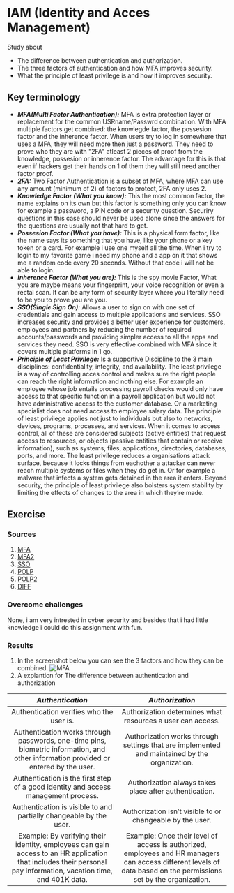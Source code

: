 # IAM (Identity and Acces Management)
Study about
- The difference between authentication and authorization.
- The three factors of authentication and how MFA improves security.
- What the principle of least privilege is and how it improves security.


## Key terminology
- ***MFA(Multi Factor Authentication):*** MFA is extra protection layer or replacement for the common USRname/Passwrd combination. With MFA multiple factors get combined: the knowlegde factor, the possesion factor and the inherence factor. When users try to log in somewhere that uses a MFA, they will need more then just a password. They need to prove who they are with "2FA" atleast 2 pieces of proof from the knowledge, possesion or inherence factor. The advantage for this is that even if hackers get their hands on 1 of them they will still need another factor proof.
- ***2FA:*** Two Factor Authentication is a subset of MFA, where MFA can use any amount (minimum of 2) of factors to protect, 2FA only uses 2.
- ***Knowledge Factor (What you know):*** This the most common factor, the name explains on its own but this factor is something only you can know for example a password, a PIN code or a security question. Securiry questions in this case should never be used alone since the answers for the questions are usually not that hard to get.
- ***Possesion Factor (What you have):*** This is a physical form factor, like the name says its something that you have, like your phone or a key token or a card. For example i use one myself all the time. When i try to login to my favorite game i need my phone and a app on it that shows me a random code every 20 seconds. Without that code i will not be able to login.
- ***Inherence Factor (What you are):*** This is the spy movie Factor, What you are maybe means your fingerprint, your voice recognition or even a rectal scan. It can be any form of security layer where you literally need to be you to prove you are you.
- ***SSO(Single Sign On):*** Allows a user to sign on with one set of credentials and gain access to multiple applications and services. SSO increases security and provides a better user experience for customers, employees and partners by reducing the number of required accounts/passwords and providing simpler access to all the apps and services they need. SSO is very effective combined with MFA since it covers multiple platforms in 1 go.
- ***Principle of Least Privilege:*** Is a supportive Discipline to the 3 main disciplines: confidentiality, integrity, and availability. The least privilege is a way of controlling acces control and makes sure the right people can reach the right information and nothing else. For example an employee whose job entails processing payroll checks would only have access to that specific function in a payroll application but would not have administrative access to the customer database. Or a marketing specialist does not need access to employee salary data. The principle of least privilege applies not just to individuals but also to networks, devices, programs, processes, and services. When it comes to access control, all of these are considered subjects (active entities) that request access to resources, or objects (passive entities that contain or receive information), such as systems, files, applications, directories, databases, ports, and more.
The least privilege reduces a organisations attack surface, because it locks things from eachother a attacker can never reach multiple systems or files when they do get in. Or for example a malware that infects a system gets detained in the area it enters. 
Beyond security, the principle of least privilege also bolsters system stability by limiting the effects of changes to the area in which they’re made.






## Exercise
### Sources
1. [MFA](https://www.trustbuilder.com/trustbuilder-io-suite/capabilities/multi-factor-authentication/?utm_term=multi-factor%20authentication&utm_campaign=UK+and+IE+-+Leads+-+IAM+-+Low+funnel&utm_source=adwords&utm_medium=ppc&hsa_acc=4190588647&hsa_cam=10028913016&hsa_grp=135543866842&hsa_ad=585224568926&hsa_src=g&hsa_tgt=kwd-2569437482&hsa_kw=multi-factor%20authentication&hsa_mt=e&hsa_net=adwords&hsa_ver=3&gclid=Cj0KCQjwyYKUBhDJARIsAMj9lkFUEgUE7r6MwWnuWv8S6lWFqFZR48jK5UicbxgkMKaOMre6yoyjS4waAk9DEALw_wcB)
2. [MFA2](https://www.pingidentity.com/en/resources/blog/posts/2020/what-is-multi-factor-authentication-mfa.html#:~:text=Multi%2Dfactor%20authentication%20(MFA)%20is%20used%20to%20ensure%20that,have%20or%20something%20they%20are.)
3. [SSO](https://www.pingidentity.com/en/resources/blog/posts/2021/what-is-single-sign-on-sso.html)
4. [POLP](https://www.f5.com/labs/articles/education/what-is-the-principle-of-least-privilege-and-why-is-it-important#:~:text=The%20principle%20of%20least%20privilege%20addresses%20access%20control%20and%20states,or%20task%20and%20nothing%20more.)
5. [POLP2](https://digitalguardian.com/blog/what-principle-least-privilege-polp-best-practice-information-security-and-compliance#:~:text=The%20principle%20of%20least%20privilege%20works%20by%20allowing%20only%20enough,account%2C%20device%2C%20or%20application.)
6. [DIFF](https://www.sailpoint.com/identity-library/difference-between-authentication-and-authorization/#:~:text=So%2C%20what%20is%20the%20difference,a%20user%20has%20access%20to.)

### Overcome challenges
None, i am very intrested in cyber security and besides that i had little knowledge i could do this assignment with fun.

### Results
1. In the screenshot below you can see the 3 factors and how they can be combined.
![MFA](../../00_includes/SEC-03/MFA.png)
2. A explantion for The difference between authentication and authorization

|***Authentication***|***Authorization***|
|:---:|:---:|
|Authentication verifies who the user is.|Authorization determines what resources a user can access.|
|Authentication works through passwords, one-time pins, biometric information, and other information provided or entered by the user.|Authorization works through settings that are implemented and maintained by the organization.|
|Authentication is the first step of a good identity and access management process.|Authorization always takes place after authentication.|
|Authentication is visible to and partially changeable by the user.|Authorization isn’t visible to or changeable by the user.|
|Example: By verifying their identity, employees can gain access to an HR application that includes their personal pay information, vacation time, and 401K data.|Example: Once their level of access is authorized, employees and HR managers can access different levels of data based on the permissions set by the organization.|